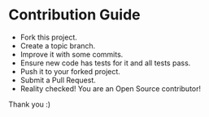 # Contribution Guide
- Fork this project.
- Create a topic branch.
- Improve it with some commits.
- Ensure new code has tests for it and all tests pass.
- Push it to your forked project.
- Submit a Pull Request. 
- Reality checked! You are an Open Source contributor!

Thank you :)
